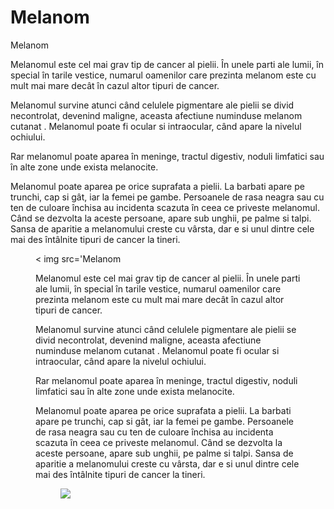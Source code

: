 
# Melanom
Melanom

Melanomul este cel mai grav tip de cancer al pielii. În unele parti ale lumii, în special în tarile vestice, numarul oamenilor care prezinta melanom este cu mult mai mare decât în cazul altor tipuri de cancer.

Melanomul survine atunci când celulele pigmentare ale pielii se divid necontrolat, devenind maligne, aceasta afectiune numinduse melanom cutanat . Melanomul poate fi ocular si intraocular, când apare la nivelul ochiului.

Rar melanomul poate aparea în meninge, tractul digestiv, noduli limfatici sau în alte zone unde exista melanocite.

Melanomul poate aparea pe orice suprafata a pielii. La barbati apare pe trunchi, cap si gât, iar la femei pe gambe. Persoanele de rasa neagra sau cu ten de culoare închisa au incidenta scazuta în ceea ce priveste melanomul. Când se dezvolta la aceste persoane, apare sub unghii, pe palme si talpi. Sansa de aparitie a melanomului creste cu vârsta, dar e si unul dintre cele mai des întâlnite tipuri de cancer la tineri.
<figure class="left">< img src='Melanom

Melanomul este cel mai grav tip de cancer al pielii. În unele parti ale lumii, în special în tarile vestice, numarul oamenilor care prezinta melanom este cu mult mai mare decât în cazul altor tipuri de cancer.

Melanomul survine atunci când celulele pigmentare ale pielii se divid necontrolat, devenind maligne, aceasta afectiune numinduse melanom cutanat . Melanomul poate fi ocular si intraocular, când apare la nivelul ochiului.

Rar melanomul poate aparea în meninge, tractul digestiv, noduli limfatici sau în alte zone unde exista melanocite.

Melanomul poate aparea pe orice suprafata a pielii. La barbati apare pe trunchi, cap si gât, iar la femei pe gambe. Persoanele de rasa neagra sau cu ten de culoare închisa au incidenta scazuta în ceea ce priveste melanomul. Când se dezvolta la aceste persoane, apare sub unghii, pe palme si talpi. Sansa de aparitie a melanomului creste cu vârsta, dar e si unul dintre cele mai des întâlnite tipuri de cancer la tineri.
<figure class="left"><img src='http://www.intechopen.com/source/html/47760/media/fig11.png' /></figure>
  
